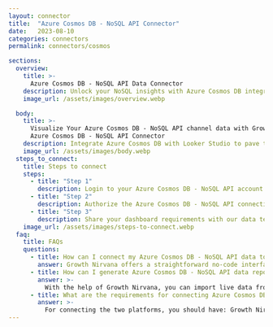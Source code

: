 ```yaml
---
layout: connector
title:  "Azure Cosmos DB - NoSQL API Connector"
date:   2023-08-10
categories: connectors
permalink: connectors/cosmos

sections:
  overview:
    title: >-
      Azure Cosmos DB - NoSQL API Data Connector
    description: Unlock your NoSQL insights with Azure Cosmos DB integration. Seamlessly merge Cosmos DB's data capabilities with Looker Studio's analytical prowess, translating raw data into actionable insights that drive strategic decisions.
    image_url: /assets/images/overview.webp

  body:
    title: >-
      Visualize Your Azure Cosmos DB - NoSQL API channel data with Growth Nirvana's
      Azure Cosmos DB - NoSQL API Connector
    description: Integrate Azure Cosmos DB with Looker Studio to pave the way for data-driven strategies in a NoSQL world.
    image_url: /assets/images/body.webp
  steps_to_connect:
    title: Steps to connect
    steps:
      - title: "Step 1"
        description: Login to your Azure Cosmos DB - NoSQL API account
      - title: "Step 2"
        description: Authorize the Azure Cosmos DB - NoSQL API connection to send data to Growth Nirvana
      - title: "Step 3"
        description: Share your dashboard requirements with our data team. We will build the report for you.
    image_url: /assets/images/steps-to-connect.webp
  faq:
    title: FAQs
    questions:
      - title: How can I connect my Azure Cosmos DB - NoSQL API data to Google Data Studio/Looker Studio?
        answer: Growth Nirvana offers a straightforward no-code interface to connect to Azure Cosmos DB - NoSQL API data sources.
      - title: How can I generate Azure Cosmos DB - NoSQL API data reports in Looker Studio?
        answer: >-
          With the help of Growth Nirvana, you can import live data from Azure Cosmos DB - NoSQL API into Looker Studio. These data can be viewed in charts, tables, and dashboards to generate branded reports that can be shared instantly.
      - title: What are the requirements for connecting Azure Cosmos DB - NoSQL API and Looker Studio?
        answer: >-
          For connecting the two platforms, you should have: Growth Nirvana Account and Azure Cosmos DB - NoSQL API Ads Account
---
```

